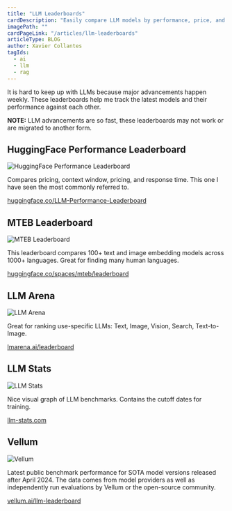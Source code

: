 ```yaml
---
title: "LLM Leaderboards"
cardDescription: "Easily compare LLM models by performance, price, and more."
imagePath: ""
cardPageLink: "/articles/llm-leaderboards"
articleType: BLOG
author: Xavier Collantes
tagIds:
  - ai
  - llm
  - rag
---
```


It is hard to keep up with LLMs because major advancements happen weekly. These
leaderboards help me track the latest models and their performance against each
other.

**NOTE:** LLM advancements are so fast, these leaderboards may not work or are
migrated to another form.

## HuggingFace Performance Leaderboard

![HuggingFace Performance Leaderboard](/articles/images/llm-leaderboards/hg.webp)

Compares pricing, context window, pricing, and response time. This one I have
seen the most commonly referred to.

[huggingface.co/LLM-Performance-Leaderboard](https://huggingface.co/spaces/ArtificialAnalysis/LLM-Performance-Leaderboard)

## MTEB Leaderboard

![MTEB Leaderboard](/articles/images/llm-leaderboards/mteb.webp)

This leaderboard compares 100+ text and image embedding models across 1000+
languages. Great for finding many human languages.

[huggingface.co/spaces/mteb/leaderboard](https://huggingface.co/spaces/mteb/leaderboard)

## LLM Arena

![LLM Arena](/articles/images/llm-leaderboards/arena.webp)

Great for ranking use-specific LLMs: Text, Image, Vision, Search, Text-to-Image.

[lmarena.ai/leaderboard](https://lmarena.ai/leaderboard)

## LLM Stats

![LLM Stats](/articles/images/llm-leaderboards/llmstats.webp)

Nice visual graph of LLM benchmarks. Contains the cutoff dates for training.

[llm-stats.com](https://llm-stats.com/)

## Vellum

![Vellum](/articles/images/llm-leaderboards/vellum.webp)

Latest public benchmark performance for SOTA model versions released after April 2024. The data comes from model providers as well as independently run
evaluations by Vellum or the open-source community.

[vellum.ai/llm-leaderboard](https://www.vellum.ai/llm-leaderboard)
